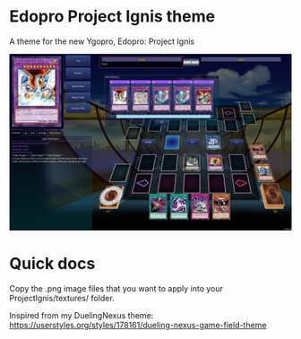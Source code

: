 # Edopro Project Ignis theme
A theme for the new Ygopro, Edopro: Project Ignis

![Image description](https://raw.githubusercontent.com/sefeiba/edopro-project-ignis-theme/master/ss2.png)

# Quick docs

Copy the .png image files that you want to apply into your ProjectIgnis/textures/ folder.

Inspired from my DuelingNexus theme: https://userstyles.org/styles/178161/dueling-nexus-game-field-theme
